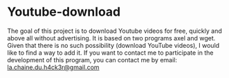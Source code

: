 # Youtube-download
The goal of this project is to download Youtube videos for free, quickly and above all without advertising.  It is based on two programs axel and wget.  Given that there is no such possibility (download YouTube videos), I would like to find a way to add it.  If you want to contact me to participate in the development of this program, you can contact me by email: la.chaine.du.h4ck3r@gmail.com
